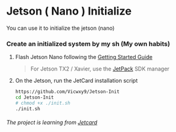 # Jetson ( Nano ) Initialize 

You can use it to initialize the jetson (nano)

### Create an initialized system by my sh (My own habits)

1. Flash Jetson Nano following the [Getting Started Guide](https://developer.nvidia.com/embedded/learn/get-started-jetson-nano-devkit)

    > For Jetson TX2 / Xavier, use the [JetPack](https://developer.nvidia.com/embedded/jetpack) SDK manager

2. On the Jetson, run the JetCard installation script

    ```bash
    https://github.com/Vicwxy9/Jetson-Init
    cd Jetson-Init
    # chmod +x ./init.sh
    ./init.sh
    ```


###### The project is learning from [Jetcard](https://github.com/NVIDIA-AI-IOT/jetcard)